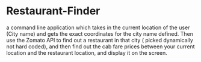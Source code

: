 # Restaurant-Finder
a command line application which takes in the current location of the user (City name) and gets the exact coordinates for the city name defined. Then use the Zomato API to find out a restaurant in that city ( picked dynamically not hard coded), and then find out the cab fare prices between your current location and the restaurant location, and display it on the screen.
